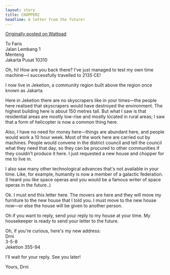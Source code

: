 ```yaml
---
layout: story
title: CHOPPERZ
headline: A letter from the future!
---
```

[Originally posted on Wattpad](https://www.wattpad.com/630186370-jeketipunk-chopperz)

To Faris<br>
Jalan Lembang 1<br>
Menteng<br>
Jakarta Pusat 10310<br>

Oh, hi! How are you back there? I've just managed to test my own time machine—I successfully travelled to 2135 CE!

I now live in Jeketion, a community region built above the region once known as Jakarta.

Here in Jeketion there are no skyscrapers like in your times—the people here realised that skyscrapers would have destroyed the environment. The highest building here is about 150 metres tall. But what I saw is that residential areas are mostly low-rise and mostly located in rural areas; I saw that a form of helicopter is now a common thing here.

Also, I have no need for money here—things are abundant here, and people would work a 10 hour week. Most of the work here are carried out by machines. People would convene in the district council and tell the council what they need that day, so they can be procured to other communities if they couldn't produce it here. I just requested a new house and chopper for me to live in.

I also saw many other technological advances that's not available in your time. Like, for example, humanity is now a member of a galactic federation. (I heard you like space operas and you would be a famous writer of space operas in the future..)

Ok. I must end this letter here. The movers are here and they will move my furniture to the new house that I told you. I must move to the new house now—or else the house will be given to another person.

Oh if you want to reply, send your reply to my house at your time. My housekeeper is ready to send your letter to the future.

Oh, if you're curious, here's my new address:<br>
Drni<br>
3-5-8<br>
Jeketion 355-94<br>

I'll wait for your reply. See you later!

Yours, Drni